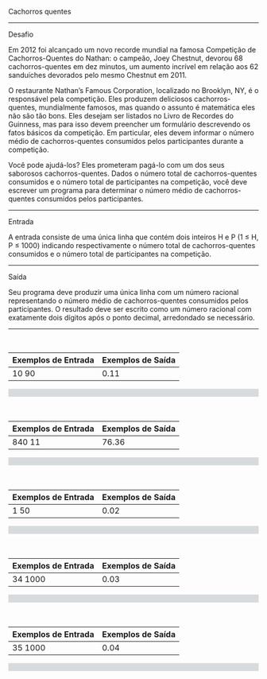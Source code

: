 Cachorros quentes

___
Desafio

Em 2012 foi alcançado um novo recorde mundial na famosa Competição de Cachorros-Quentes do Nathan: o campeão, Joey Chestnut, devorou 68 cachorros-quentes em dez minutos, um aumento incrível em relação aos 62 sanduíches devorados pelo mesmo Chestnut em 2011.

O restaurante Nathan’s Famous Corporation, localizado no Brooklyn, NY, é o responsável pela competição. Eles produzem deliciosos cachorros-quentes, mundialmente famosos, mas quando o assunto é matemática eles não são tão bons. Eles desejam ser listados no Livro de Recordes do Guinness, mas para isso devem preencher um formulário descrevendo os fatos básicos da competição. Em particular, eles devem informar o número médio de cachorros-quentes consumidos pelos participantes durante a competição.

Você pode ajudá-los? Eles prometeram pagá-lo com um dos seus saborosos cachorros-quentes. Dados o número total de cachorros-quentes consumidos e o número total de participantes na competição, você deve escrever um programa para determinar o número médio de cachorros-quentes consumidos pelos participantes.

___
Entrada

A entrada consiste de uma única linha que contém dois inteiros H e P (1 ≤ H, P ≤ 1000) indicando respectivamente o número total de cachorros-quentes consumidos e o número total de participantes na competição.

___
Saída

Seu programa deve produzir uma única linha com um número racional representando o número médio de cachorros-quentes consumidos pelos participantes. O resultado deve ser escrito como um número racional com exatamente dois dígitos após o ponto decimal, arredondado se necessário.

___
<html>
<body>
<!--StartFragment--><br class="Apple-interchange-newline">

Exemplos de Entrada | Exemplos de Saída
-- | --
10 90 | 0.11

<p style="box-sizing: border-box; margin-top: 0px; margin-bottom: 1rem; color: rgb(47, 53, 58); font-family: OpenSans, Arial, sans-serif; font-size: 14px; font-style: normal; font-variant-ligatures: normal; font-variant-caps: normal; font-weight: 400; letter-spacing: normal; orphans: 2; text-align: left; text-indent: 0px; text-transform: none; white-space: normal; widows: 2; word-spacing: 0px; -webkit-text-stroke-width: 0px; background-color: rgb(215, 219, 222); text-decoration-thickness: initial; text-decoration-style: initial; text-decoration-color: initial;"> </p><!--EndFragment-->
</body>
</html>

<html>
<body>
<!--StartFragment--><br class="Apple-interchange-newline">

Exemplos de Entrada | Exemplos de Saída
-- | --
840 11 | 76.36

<p style="box-sizing: border-box; margin-top: 0px; margin-bottom: 1rem; color: rgb(47, 53, 58); font-family: OpenSans, Arial, sans-serif; font-size: 14px; font-style: normal; font-variant-ligatures: normal; font-variant-caps: normal; font-weight: 400; letter-spacing: normal; orphans: 2; text-align: left; text-indent: 0px; text-transform: none; white-space: normal; widows: 2; word-spacing: 0px; -webkit-text-stroke-width: 0px; background-color: rgb(215, 219, 222); text-decoration-thickness: initial; text-decoration-style: initial; text-decoration-color: initial;"> </p><!--EndFragment-->
</body>
</html>

<html>
<body>
<!--StartFragment--><br class="Apple-interchange-newline">

Exemplos de Entrada | Exemplos de Saída
-- | --
1 50 | 0.02

<p style="box-sizing: border-box; margin-top: 0px; margin-bottom: 1rem; color: rgb(47, 53, 58); font-family: OpenSans, Arial, sans-serif; font-size: 14px; font-style: normal; font-variant-ligatures: normal; font-variant-caps: normal; font-weight: 400; letter-spacing: normal; orphans: 2; text-align: left; text-indent: 0px; text-transform: none; white-space: normal; widows: 2; word-spacing: 0px; -webkit-text-stroke-width: 0px; background-color: rgb(215, 219, 222); text-decoration-thickness: initial; text-decoration-style: initial; text-decoration-color: initial;"> </p><!--EndFragment-->
</body>
</html>

<html>
<body>
<!--StartFragment--><br class="Apple-interchange-newline">

Exemplos de Entrada | Exemplos de Saída
-- | --
34 1000 | 0.03

<p style="box-sizing: border-box; margin-top: 0px; margin-bottom: 1rem; color: rgb(47, 53, 58); font-family: OpenSans, Arial, sans-serif; font-size: 14px; font-style: normal; font-variant-ligatures: normal; font-variant-caps: normal; font-weight: 400; letter-spacing: normal; orphans: 2; text-align: left; text-indent: 0px; text-transform: none; white-space: normal; widows: 2; word-spacing: 0px; -webkit-text-stroke-width: 0px; background-color: rgb(215, 219, 222); text-decoration-thickness: initial; text-decoration-style: initial; text-decoration-color: initial;"> </p><!--EndFragment-->
</body>
</html>

<html>
<body>
<!--StartFragment--><br class="Apple-interchange-newline">

Exemplos de Entrada | Exemplos de Saída
-- | --
35 1000 | 0.04

<p style="box-sizing: border-box; margin-top: 0px; margin-bottom: 1rem; color: rgb(47, 53, 58); font-family: OpenSans, Arial, sans-serif; font-size: 14px; font-style: normal; font-variant-ligatures: normal; font-variant-caps: normal; font-weight: 400; letter-spacing: normal; orphans: 2; text-align: left; text-indent: 0px; text-transform: none; white-space: normal; widows: 2; word-spacing: 0px; -webkit-text-stroke-width: 0px; background-color: rgb(215, 219, 222); text-decoration-thickness: initial; text-decoration-style: initial; text-decoration-color: initial;"> </p><!--EndFragment-->
</body>
</html>
